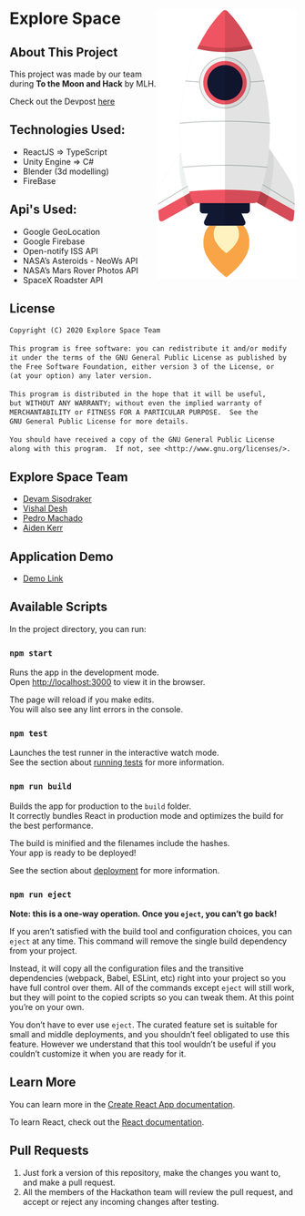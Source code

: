# Explore Space <img align="right" alt="Explore Space" src="./src/images/rocket.png">

## About This Project
This project was made by our team during __To the Moon and Hack__ by MLH.  

Check out the Devpost [here](https://devpost.com/software/expl0re-space)  


## Technologies Used:
- ReactJS => TypeScript
- Unity Engine => C#
- Blender (3d modelling)
- FireBase

## Api's Used:
- Google GeoLocation
- Google Firebase
- Open-notify ISS API
- NASA’s Asteroids - NeoWs API
- NASA’s Mars Rover Photos API
- SpaceX Roadster API


## License
```
Copyright (C) 2020 Explore Space Team

This program is free software: you can redistribute it and/or modify
it under the terms of the GNU General Public License as published by
the Free Software Foundation, either version 3 of the License, or
(at your option) any later version.

This program is distributed in the hope that it will be useful,
but WITHOUT ANY WARRANTY; without even the implied warranty of
MERCHANTABILITY or FITNESS FOR A PARTICULAR PURPOSE.  See the
GNU General Public License for more details.

You should have received a copy of the GNU General Public License
along with this program.  If not, see <http://www.gnu.org/licenses/>.
```

## Explore Space Team
 - [Devam Sisodraker](https://github.com/TheD3vel0per)
 - [Vishal Desh](https://github.com/VDeshh)
 - [Pedro Machado](https://github.com/machadop1407)
 - [Aiden Kerr](https://github.com/AidenKerr)


## Application Demo
- [Demo Link](https://explorespace-5d3a9.web.app/)

## Available Scripts

In the project directory, you can run:

### `npm start`

Runs the app in the development mode.<br />
Open [http://localhost:3000](http://localhost:3000) to view it in the browser.

The page will reload if you make edits.<br />
You will also see any lint errors in the console.

### `npm test`

Launches the test runner in the interactive watch mode.<br />
See the section about [running tests](https://facebook.github.io/create-react-app/docs/running-tests) for more information.

### `npm run build`

Builds the app for production to the `build` folder.<br />
It correctly bundles React in production mode and optimizes the build for the best performance.

The build is minified and the filenames include the hashes.<br />
Your app is ready to be deployed!

See the section about [deployment](https://facebook.github.io/create-react-app/docs/deployment) for more information.

### `npm run eject`

**Note: this is a one-way operation. Once you `eject`, you can’t go back!**

If you aren’t satisfied with the build tool and configuration choices, you can `eject` at any time. This command will remove the single build dependency from your project.

Instead, it will copy all the configuration files and the transitive dependencies (webpack, Babel, ESLint, etc) right into your project so you have full control over them. All of the commands except `eject` will still work, but they will point to the copied scripts so you can tweak them. At this point you’re on your own.

You don’t have to ever use `eject`. The curated feature set is suitable for small and middle deployments, and you shouldn’t feel obligated to use this feature. However we understand that this tool wouldn’t be useful if you couldn’t customize it when you are ready for it.

## Learn More

You can learn more in the [Create React App documentation](https://facebook.github.io/create-react-app/docs/getting-started).

To learn React, check out the [React documentation](https://reactjs.org/).


## Pull Requests

1. Just fork a version of this repository, make the changes you want to, and make a pull request.  
2. All the members of the Hackathon team will review the pull request, and accept or reject any incoming changes after testing.  
